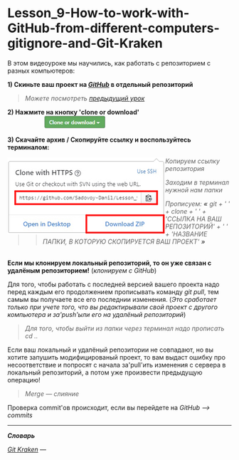 # Lesson_9-How-to-work-with-GitHub-from-different-computers-gitignore-and-Git-Kraken

В этом видеоуроке мы научились, как работать с репозиторием с разных компьютеров:

**1) Скиньте ваш проект на [_GitHub_](https://github.com) в отдельный репозиторий**
> _Можете посмотреть [предыдущий урок](https://github.com/Sadovoy-Danil/Lesson_8-Learning-to-work-with-the-Git-version-control-system-and-the-GitHub-service.git)_

**2) Нажмите на кнопку 'clone or download'**
</br>&nbsp;&nbsp;&nbsp;&nbsp;&nbsp;&nbsp;&nbsp;&nbsp;&nbsp;&nbsp;&nbsp;&nbsp;&nbsp;&nbsp;&nbsp;&nbsp;&nbsp;&nbsp;&nbsp;&nbsp;&nbsp;<img src = "/img/btn_clone.png">

**3) Скачайте архив / Скопируйте ссылку и воспользуйтесь терминалом:**
   <p> <img src = "/img/git_download_zip.png" align = 'left'>
  
   > > _Копируем ссылку репозитория_
  
   > > _Заходим в терминал нужной нам папки_
   
   > > _Прописуем: **«** git + ' ' + clone + ' ' + 'ССЫЛКА НА ВАШ РЕПОЗИТОРИЙ' + ' ' + 'НАЗВАНИЕ ПАПКИ, В КОТОРУЮ СКОПИРУЕТСЯ ВАШ ПРОЕКТ' **»**_
  
  </p>
  
 </br> **Если мы клонируем локальный репозиторий, то он уже связан с удалёным репозиторием!** (_клонируем с GitHub_)
 
 Для того, чтобы работать с последней версией вашего проекта надо перед каждым его продолжением прописывать команду _git pull_, тем самым вы получаете все его последнии изменения. (_Это сработает только при учете того, что вы редактирывали свой проект с другого компьютера и за'push'ыли его на удалёный репозиторий_)
 
 > _Для того, чтобы выйти из папки через терминал надо прописать cd .._
 
 Если ваш локальный и удалёный репозитории не совпадают, но вы хотите запушить модифицированый проект, то вам выдаст ошибку про несоответствие и попросят с начала  за'pull'ить изменения с сервера в локальный репозиторий, а потом уже произвести предыдущую операцию!
 
 > _Merge — слияние_
 
 Проверка commit'ов происходит, если вы перейдете на _GitHub --> commits_

<hr>

_**Словарь**_

[_Git Kraken_]() — 
